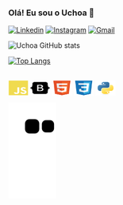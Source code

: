 ### Olá! Eu sou o Uchoa 🐺
[![Linkedin](https://img.shields.io/badge/LinkedIn-0077B5?style=for-the-badge&logo=linkedin&logoColor=white)](https://www.linkedin.com/in/devruchoa/)
[![Instagram](https://img.shields.io/badge/Instagram-E4405F?style=for-the-badge&logo=instagram&logoColor=white)](https://www.instagram.com/ruchoa_/)
[![Gmail](https://img.shields.io/badge/Gmail-D14836?style=for-the-badge&logo=gmail&logoColor=white)](mailto:ronaldo.uchoa.pessoal@gmail.com)

![Uchoa GitHub stats](https://github-readme-stats.vercel.app/api?username=devruchoa&show_icons=true)

[![Top Langs](https://github-readme-stats.vercel.app/api/top-langs/?username=devruchoa&=true)](https://github.com/anuraghazra/github-readme-stats)

<div style="display: inline_block"><br>
  <img align="center" alt="Rafa-Js" height="30" width="40" src="https://raw.githubusercontent.com/devicons/devicon/master/icons/javascript/javascript-plain.svg">
  <img align="center" alt="Rafa-Ts" height="30" width="40" src="https://raw.githubusercontent.com/devicons/devicon/master/icons/bootstrap/bootstrap-plain.svg">
  <img align="center" alt="Rafa-HTML" height="30" width="40" src="https://raw.githubusercontent.com/devicons/devicon/master/icons/html5/html5-original.svg">
  <img align="center" alt="Rafa-CSS" height="30" width="40" src="https://raw.githubusercontent.com/devicons/devicon/master/icons/css3/css3-original.svg">
  <img align="center" alt="Rafa-Python" height="30" width="40" src="https://raw.githubusercontent.com/devicons/devicon/master/icons/python/python-original.svg">
</div>

![snake gif](https://github.com/Formandodev/Formandodev/blob/output/github-contribution-grid-snake.svg)

<!---
devruchoa/devruchoa is a ✨ special ✨ repository because its `README.md` (this file) appears on your GitHub profile.
You can click the Preview link to take a look at your changes.
--->
